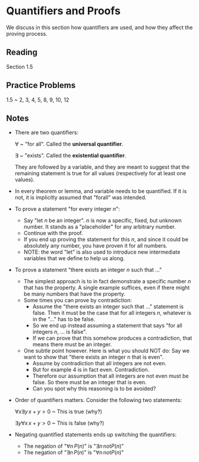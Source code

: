 # Quantifiers and Proofs

We discuss in this section how quantifiers are used, and how they affect the proving process.

## Reading

Section 1.5

## Practice Problems

1.5
  ~ 2, 3, 4, 5, 8, 9, 10, 12

## Notes

- There are two quantifiers:

    $\forall$
      ~ "for all". Called the **universal quantifier**.

    $\exists$
      ~ "exists". Called the **existential quantifier**.

    They are followed by a variable, and they are meant to suggest that the remaining statement is true for all values (respectively for at least one values).
- In every theorem or lemma, and variable needs to be quantified. If it is not, it is implicitly assumed that "forall" was intended.
- To prove a statement "for every integer $n$":
    - Say "let $n$ be an integer". $n$ is now a specific, fixed, but unknown number. It stands as a "placeholder" for any arbitrary number.
    - Continue with the proof.
    - If you end up proving the statement for this $n$, and since it could be absolutely any number, you have proven it for all numbers.
    - NOTE: the word "let" is also used to introduce new intermediate variables that we define to help us along.
- To prove a statement "there exists an integer $n$ such that ..."
    - The simplest approach is to in fact demonstrate a specific number $n$ that has the property. A single example suffices, even if there might be many numbers that have the property.
    - Some times you can prove by contradiction:
        - Assume the "there exists an integer such that ..." statement is false. Then it must be the case that for all integers $n$, whatever is in the "..." has to be false.
        - So we end up instead assuming a statement that says "for all integers $n$, ... is false".
        - If we can prove that this somehow produces a contradiction, that means there must be an integer.
    - One subtle point however. Here is what you should NOT do: Say we want to show that "there exists an integer n that is even".
        - Assume by contradiction that all integers are not even.
        - But for example 4 is in fact even. Contradiction.
        - Therefore our assumption that all integers are not even must be false. So there must be an integer that is even.
        - Can you spot why this reasoning is to be avoided?
- Order of quantifiers matters. Consider the following two statements:

    $\forall x\exists y\, x+y > 0$
      ~ This is true (why?)

    $\exists y\forall x\, x+y > 0$
      ~ This is false (why?)

- Negating quantified statements ends up switching the quantifiers:
    - The negation of "$\forall n\,P(n)$" is "$\exists n\, \text{not} P(n)$"
    - The negation of "$\exists n\,P(n)$" is "$\forall n\, \text{not} P(n)$"
